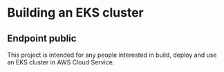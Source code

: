 # Building an EKS cluster
## Endpoint public

This project is intended for any people interested in build, deploy and use an EKS cluster in AWS Cloud Service.
